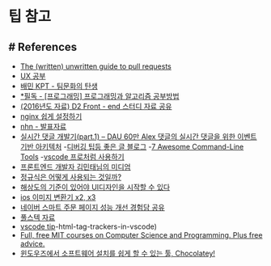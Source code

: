 # 팁 참고


## # References
 - [The (written) unwritten guide to pull requests](https://www.atlassian.com/blog/git/written-unwritten-guide-pull-requests?utm_source=ep&utm_medium=email&utm_campaign=1erpr&utm_term=b_EML-6473&ep_click_type=primary)
 - [UX 공부](http://blog.rightbrain.co.kr/)
 - [배민 KPT - 팀문화의 탄생](https://woowabros.github.io/experience/2020/05/13/birth-of-team-culture.html)
- [*필독 - [프로그래밍] 프로그래밍과 알고리즘 공부방법](https://javaiyagi.tistory.com/476)
- [(2016년도 자료) D2 Front - end 스터디 자료 공유](https://d2.naver.com/news/3552619)
- [nginx 쉽게 설정하기](https://www.digitalocean.com/community/tools/nginx)
- [nhn - 발표자료](https://forward.nhn.com/2019/seoul/presentation-session)
- [실시간 댓글 개발기(part.1) – DAU 60만 Alex 댓글의 실시간 댓글을 위한 이벤트 기반 아키텍처](https://tech.kakao.com/2020/06/08/websocket-part1/?fbclid=IwAR39bBzLUUpKJsM-_zFqzRtU1wLH7Mcno68mSHP87sDXvU-Q9Bbh0956pjs)
-[디버깅 팁등 좋은 글 블로그](https://junwoo45til.netlify.app/#/til20/0615-0621)
-[7 Awesome Command-Line Tools](https://medium.com/better-programming/7-awesome-command-line-tools-36cea5cfc026)
-[vscode 프로처럼 사용하기](https://medium.com/better-programming/how-to-configure-vs-code-like-a-pro-782d2d718586)
- [프론트엔드 개발자 김민태님의 미디엄](https://medium.com/ibare-story)
- [정규식은 어떻게 사용되는 것일까?](https://evan-moon.github.io/2020/08/15/regex-example/?fbclid=IwAR1Pdyg1EBDY6huXugIk0PJrI9Z-IWbSXGFl5FmUE9lF7kpNoRXwQsLNdGk)
- [해상도의 기준이 있어야 UI디자인을 시작할 수 있다](https://brunch.co.kr/@plusx/6)
- [ios 이미지 변환기 x2, x3](http://nsimage.brosteins.com/Home/UploadImage)
- [네이버 스마트 주문 페이지 성능 개선 경험담 공유](https://medium.com/naver-place-dev/%EB%84%A4%EC%9D%B4%EB%B2%84-%EC%8A%A4%EB%A7%88%ED%8A%B8-%EC%A3%BC%EB%AC%B8-%ED%8E%98%EC%9D%B4%EC%A7%80-%EC%84%B1%EB%8A%A5-%EA%B0%9C%EC%84%A0-%EA%B2%BD%ED%97%98%EB%8B%B4-%EA%B3%B5%EC%9C%A0-f089caa2bd2#gaerae.com)
- [풀스텍 자료](https://fullstackopen.com/en)
- [vscode tip](https://stackoverflow.com/questions/47207530/remove-white-boxhttps://steemit.com/kr/@orlein/chocolatey)-html-tag-trackers-in-vscode)
- [Full, free MIT courses on Computer Science and Programming. Plus free advice.](https://imgur.com/gallery/NMfbeEP)
- [윈도우즈에서 소프트웨어 설치를 쉽게 할 수 있는 툴, Chocolatey!](https://steemit.com/kr/@orlein/chocolatey)
